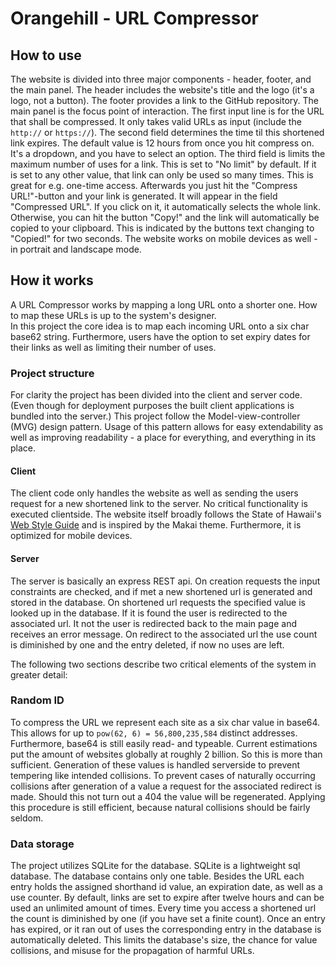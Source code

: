 # Orangehill - URL Compressor

## How to use
The website is divided into three major components - header, footer, and the main panel.
The header includes the website's title and the logo (it's a logo, not a button).
The footer provides a link to the GitHub repository.
The main panel is the focus point of interaction.
The first input line is for the URL that shall be compressed.
It only takes valid URLs as input (include the `http://` or `https://`).
The second field determines the time til this shortened link expires.
The default value is 12 hours from once you hit compress on.
It's a dropdown, and you have to select an option.
The third field is limits the maximum number of uses for a link.
This is set to "No limit" by default.
If it is set to any other value, that link can only be used so many times.
This is great for e.g. one-time access.
Afterwards you just hit the "Compress URL!"-button and your link is generated.
It will appear in the field "Compressed URL". If you click on it, it automatically selects the whole link.
Otherwise, you can hit the button "Copy!" and the link will automatically be copied to your clipboard.
This is indicated by the buttons text changing to "Copied!" for two seconds.
The website works on mobile devices as well - in portrait and landscape mode.


## How it works
A URL Compressor works by mapping a long URL onto a shorter one.
How to map these URLs is up to the system's designer. <br>
In this project the core idea is to map each incoming URL onto a six char base62 string.
Furthermore, users have the option to set expiry dates for their links as well as limiting their number of uses.

### Project structure
For clarity the project has been divided into the client and server code.
(Even though for deployment purposes the built client applications is bundled into the server.)
This project follow the Model-view-controller (MVG) design pattern. 
Usage of this pattern allows for easy extendability as well as improving readability - a place for everything, and everything in its place.


#### Client
The client code only handles the website as well as sending the users request for a new shortened link to the server.
No critical functionality is executed clientside.
The website itself broadly follows the State of Hawaii's [Web Style Guide](https://styleguide.ehawaii.gov/themes/) and
is inspired by the Makai theme.
Furthermore, it is optimized for mobile devices.

#### Server
The server is basically an express REST api.
On creation requests the input constraints are checked, and if met a new shortened url is generated and stored in the database.
On shortened url requests the specified value is looked up in the database.
If it is found the user is redirected to the associated url. It not the user is redirected back to the main page and receives an error message.
On redirect to the associated url the use count is diminished by one and the entry deleted, if now no uses are left.


The following two sections describe two critical elements of the system in greater detail:

### Random ID
To compress the URL we represent each site as a six char value in base64.
This allows for up to `pow(62, 6) = 56,800,235,584` distinct addresses.
Furthermore, base64 is still easily read- and typeable.
Current estimations put the amount of websites globally at roughly 2 billion. So this is more than sufficient.
Generation of these values is handled serverside to prevent tempering like intended collisions.
To prevent cases of naturally occurring collisions after generation of a value a request for the associated redirect is
made. Should this not turn out a 404 the value will be regenerated. Applying this procedure is still efficient, because
natural collisions should be fairly seldom.

### Data storage
The project utilizes SQLite for the database. SQLite is a lightweight sql database.
The database contains only one table.
Besides the URL each entry holds the assigned shorthand id value, an expiration date, as well as a use counter.
By default, links are set to expire after twelve hours and can be used an unlimited amount of times.
Every time you access a shortened url the count is diminished by one (if you have set a finite count).
Once an entry has expired, or it ran out of uses the corresponding entry in the database is automatically deleted.
This limits the database's size, the chance for value collisions, and misuse for the propagation of harmful URLs.
